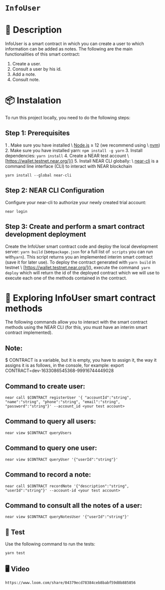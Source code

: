# `InfoUser`

📄 Description
==================

InfoUser is a smart contract in which you can create a user to which information can be added as notes. The following are the main functionalities of this smart contract:

1. Create a user.
2. Consult a user by his id.
3. Add a note.
4. Consult note.

📦 Instalation
================

To run this project locally, you need to do the following steps:

Step 1: Prerequisites
---- 

1 . Make sure you have installed \ [Node.js]() ≥ 12 (we recommend using \ [nvm]())
2. Make sure you have installed yarn: `npm install -g yarn`
3. Install dependencies: `yarn install`
4. Create a NEAR test account \ [https://wallet.testnet.near.org/]()
5. Install NEAR CLI globally: \ [near-cli]() is a command line interface (CLI) to interact with NEAR blockchain

	yarn install --global near-cli

Step 2: NEAR CLI Configuration
---- 

Configure your near-cli to authorize your newly created trial account:

	near login

Step 3: Create and perform a smart contract development deployment
---- 

Create the InfoUser smart contract code and deploy the local development server: `yarn build` (see`package.json` for a full list of` scripts` you can run with`yarn`). This script returns you an implemented interim smart contract (save it for later use). To deploy the contract generated with `yarn build` in testnet \ [https://wallet.testnet.near.org/](), execute the command` yarn deploy` which will return the id of the deployed contract which we will use to execute each one of the methods contained in the contract.

📑 Exploring InfoUser smart contract methods
==================

The following commands allow you to interact with the smart contract methods using the NEAR CLI (for this, you must have an interim smart contract implemented).

Note: 
---- 
$ CONTRACT is a variable, but it is empty, you have to assign it, the way it assigns it is as follows, in the console, for example:
	export CONTRACT=dev-1633086545368-99916744449028

Command to create user: 
---- 
	near call $CONTRACT registerUser '{ "accountId":"string", "name":"string", "phone":"string", "email":"string", "password":"string"}' --account_id <your test account>

Command to query all users:
---- 
	near view $CONTRACT queryUsers

Command to query one user:
---- 
	near view $CONTRACT queryUser '{"userId":"string"}' 


Command to record a note:
---- 
	near call $CONTRACT recordNote '{"description":"string", "userId":"string"}' --account-id <your test account>

Command to consult all the notes of a user:
---- 
	near view $CONTRACT queryNotesUser '{"userId":"string"}'

🤖 Test
---- 
Use the following command to run the tests:

	yarn test

🖥️ Video
---- 
	https://www.loom.com/share/04379ecd78384ceb8babf59d8b885856


